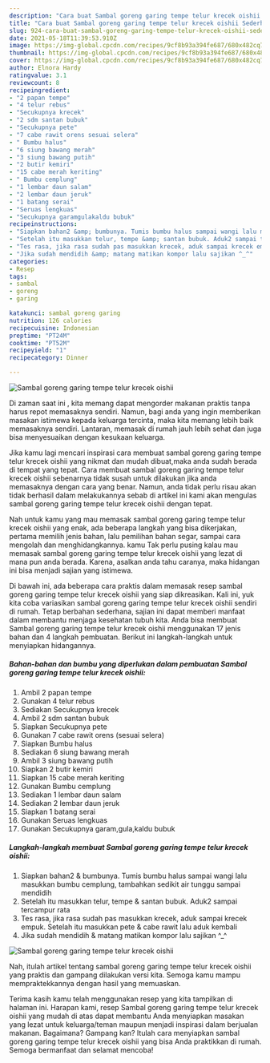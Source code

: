 ```yaml
---
description: "Cara buat Sambal goreng garing tempe telur krecek oishii Sederhana Untuk Jualan"
title: "Cara buat Sambal goreng garing tempe telur krecek oishii Sederhana Untuk Jualan"
slug: 924-cara-buat-sambal-goreng-garing-tempe-telur-krecek-oishii-sederhana-untuk-jualan
date: 2021-05-18T11:39:53.910Z
image: https://img-global.cpcdn.com/recipes/9cf8b93a394fe687/680x482cq70/sambal-goreng-garing-tempe-telur-krecek-oishii-foto-resep-utama.jpg
thumbnail: https://img-global.cpcdn.com/recipes/9cf8b93a394fe687/680x482cq70/sambal-goreng-garing-tempe-telur-krecek-oishii-foto-resep-utama.jpg
cover: https://img-global.cpcdn.com/recipes/9cf8b93a394fe687/680x482cq70/sambal-goreng-garing-tempe-telur-krecek-oishii-foto-resep-utama.jpg
author: Elnora Hardy
ratingvalue: 3.1
reviewcount: 8
recipeingredient:
- "2 papan tempe"
- "4 telur rebus"
- "Secukupnya krecek"
- "2 sdm santan bubuk"
- "Secukupnya pete"
- "7 cabe rawit orens sesuai selera"
- " Bumbu halus"
- "6 siung bawang merah"
- "3 siung bawang putih"
- "2 butir kemiri"
- "15 cabe merah keriting"
- " Bumbu cemplung"
- "1 lembar daun salam"
- "2 lembar daun jeruk"
- "1 batang serai"
- "Seruas lengkuas"
- "Secukupnya garamgulakaldu bubuk"
recipeinstructions:
- "Siapkan bahan2 &amp; bumbunya. Tumis bumbu halus sampai wangi lalu masukkan bumbu cemplung, tambahkan sedikit air tunggu sampai mendidih"
- "Setelah itu masukkan telur, tempe &amp; santan bubuk. Aduk2 sampai tercampur rata"
- "Tes rasa, jika rasa sudah pas masukkan krecek, aduk sampai krecek empuk. Setelah itu masukkan pete &amp; cabe rawit lalu aduk kembali"
- "Jika sudah mendidih &amp; matang matikan kompor lalu sajikan ^_^"
categories:
- Resep
tags:
- sambal
- goreng
- garing

katakunci: sambal goreng garing 
nutrition: 126 calories
recipecuisine: Indonesian
preptime: "PT24M"
cooktime: "PT52M"
recipeyield: "1"
recipecategory: Dinner

---
```



![Sambal goreng garing tempe telur krecek oishii](https://img-global.cpcdn.com/recipes/9cf8b93a394fe687/680x482cq70/sambal-goreng-garing-tempe-telur-krecek-oishii-foto-resep-utama.jpg)

Di zaman  saat ini , kita memang dapat mengorder makanan praktis tanpa harus repot memasaknya sendiri. Namun, bagi anda yang ingin memberikan masakan istimewa kepada keluarga tercinta, maka kita memang lebih baik memasaknya sendiri. Lantaran, memasak di rumah jauh lebih sehat dan juga bisa menyesuaikan dengan kesukaan keluarga.

Jika kamu lagi mencari inspirasi cara membuat sambal goreng garing tempe telur krecek oishii yang nikmat dan mudah dibuat,maka anda sudah berada di tempat yang tepat. Cara membuat sambal goreng garing tempe telur krecek oishii  sebenarnya tidak susah untuk dilakukan jika anda memasaknya dengan cara yang benar. Namun, anda tidak perlu risau akan tidak berhasil dalam melakukannya 
sebab di artikel ini kami akan mengulas sambal goreng garing tempe telur krecek oishii dengan tepat.  



Nah untuk kamu yang mau memasak sambal goreng garing tempe telur krecek oishii yang enak, ada beberapa langkah yang bisa dikerjakan, pertama memilih jenis bahan, lalu pemilihan bahan segar, sampai cara mengolah dan menghidangkannya. kamu Tak perlu pusing kalau mau memasak sambal goreng garing tempe telur krecek oishii yang lezat di mana pun anda berada. Karena, asalkan anda  tahu caranya, maka hidangan ini bisa menjadi sajian yang istimewa.

Di bawah ini, ada beberapa cara praktis  dalam memasak resep sambal goreng garing tempe telur krecek oishii yang siap dikreasikan. Kali ini, yuk kita coba variasikan sambal goreng garing tempe telur krecek oishii sendiri di rumah. Tetap berbahan sederhana, sajian ini dapat memberi manfaat dalam membantu menjaga kesehatan tubuh kita. Anda bisa membuat Sambal goreng garing tempe telur krecek oishii menggunakan 17 jenis bahan dan 4 langkah pembuatan. Berikut ini langkah-langkah untuk menyiapkan hidangannya.

<!--inarticleads1-->

##### Bahan-bahan dan bumbu yang diperlukan dalam pembuatan Sambal goreng garing tempe telur krecek oishii:

1. Ambil 2 papan tempe
1. Gunakan 4 telur rebus
1. Sediakan Secukupnya krecek
1. Ambil 2 sdm santan bubuk
1. Siapkan Secukupnya pete
1. Gunakan 7 cabe rawit orens (sesuai selera)
1. Siapkan  Bumbu halus
1. Sediakan 6 siung bawang merah
1. Ambil 3 siung bawang putih
1. Siapkan 2 butir kemiri
1. Siapkan 15 cabe merah keriting
1. Gunakan  Bumbu cemplung
1. Sediakan 1 lembar daun salam
1. Sediakan 2 lembar daun jeruk
1. Siapkan 1 batang serai
1. Gunakan Seruas lengkuas
1. Gunakan Secukupnya garam,gula,kaldu bubuk




<!--inarticleads2-->

##### Langkah-langkah membuat Sambal goreng garing tempe telur krecek oishii:

1. Siapkan bahan2 &amp; bumbunya. Tumis bumbu halus sampai wangi lalu masukkan bumbu cemplung, tambahkan sedikit air tunggu sampai mendidih
1. Setelah itu masukkan telur, tempe &amp; santan bubuk. Aduk2 sampai tercampur rata
1. Tes rasa, jika rasa sudah pas masukkan krecek, aduk sampai krecek empuk. Setelah itu masukkan pete &amp; cabe rawit lalu aduk kembali
1. Jika sudah mendidih &amp; matang matikan kompor lalu sajikan ^_^
<img src="//assets-global.cpcdn.com/assets/icons/button_play-2c75c40dde080a61004c1f40b05d8f140eaff45d7e9e6481dc71c63d2e7c4909.png" alt="Sambal goreng garing tempe telur krecek oishii">



Nah, itulah artikel tentang  sambal goreng garing tempe telur krecek oishii  yang praktis dan gampang dilakukan versi kita. Semoga kamu mampu mempraktekkannya dengan hasil yang memuaskan. 

Terima kasih kamu telah menggunakan resep yang kita tampilkan di halaman ini. Harapan kami, resep  Sambal goreng garing tempe telur krecek oishii yang mudah di atas dapat membantu Anda menyiapkan masakan yang lezat untuk keluarga/teman maupun menjadi inspirasi dalam berjualan makanan. Bagaimana? Gampang kan? Itulah cara menyiapkan sambal goreng garing tempe telur krecek oishii yang bisa Anda praktikkan di rumah. Semoga bermanfaat dan selamat mencoba!

